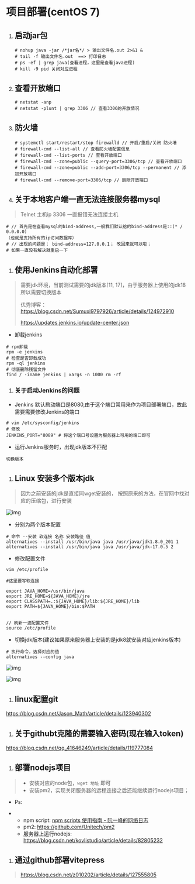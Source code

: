 # 项目部署(centOS 7)

1. ## 启动jar包

   ```Shell
   # nohup java -jar /*jar名*/ > 输出文件名.out 2>&1 &
   # tail -f 输出文件名.out  ==> 打印日志
   # ps -ef | grep java(查看进程，这里是查看java进程)
   # kill -9 pid 关闭对应进程
   ```

1. ## 查看开放端口

   ```Shell
   # netstat -anp
   # netstat -plunt | grep 3306 // 查看3306的开放情况
   ```

1. ## 防火墙

   ```Shell
   # systemctl start/restart/stop firewalld // 开启/重启/关闭 防火墙
   # firewall-cmd --list-all // 查看防火墙配置信息
   # firewall-cmd --list-ports // 查看开放端口
   # firewall-cmd --zone=public --query-port=3306/tcp // 查看开放端口
   # firewall-cmd --zone=public --add-port=3306/tcp --permanent // 添加开放端口
   # firewall-cmd --remove-port=3306/tcp // 删除开放端口
   ```

1. ## 关于本地客户端一直无法连接服务器mysql

> Telnet 主机ip  3306 一直报错无法连接主机

```Shell
# // 首先是在查看mysql的bind-address,一般我们默认给的bind-address是::(* / 0.0.0.0)
（也就是支持所有的ip访问数据库）
# // 出现的问题是： bind-address=127.0.0.1； 改回来就可以啦；
# 如果一直没有解决就重启一下
```

1. ## 使用Jenkins自动化部署

> 需要jdk环境，当前测试需要的jdk版本[11, 17]，由于服务器上使用的jdk18所以需要切换版本
>
> 优秀博客： https://blog.csdn.net/Sumuxi9797926/article/details/124972910
>
> 
>
> https://updates.jenkins.io/update-center.json

- 卸载jenkins

```Shell
# rpm卸载
rpm -e jenkins
# 检查是否卸载成功
rpm -ql jenkins
# 彻底删除残留文件
find / -iname jenkins | xargs -n 1000 rm -rf
```

1. ### 关于启动Jenkins的问题

- Jenkins 默认启动端口是8080,由于这个端口常用来作为项目部署端口，故此需要需要修改Jenkins的端口

```Shell
# vim /etc/sysconfig/jenkins 
# 修改
JENKINS_PORT="8089" # 将这个端口号设置为服务器上可用的端口即可
```

- 运行Jenkins服务时，出现jdk版本不匹配

```Shell
切换版本
```

1. ## Linux 安装多个版本jdk

> 因为之前安装的jdk是直接同wget安装的， 按照原来的方法，在官网中找对应的压缩包，进行安装

![img](https://r14ox2jzbq.feishu.cn/space/api/box/stream/download/asynccode/?code=MDQ3ZTNmMmE5MzE2NDliZjljZDEyNDY2ZjY3ZmJmOWRfMmlpcFQ5NktieDlUT1ZFTzRrWjgxV0xlZWN0UnZiNk9fVG9rZW46Ym94Y25reFJEc0tHbHhSSnF1YVBIVHFGOHlmXzE2ODU4OTMwMjA6MTY4NTg5NjYyMF9WNA)

- 分别为两个版本配置

```Shell
# 命令 --安装 软连接 名称 安装路径 值
alternatives --install /usr/bin/java java /usr/java/jdk1.8.0_201 1
alternatives --install /usr/bin/java java /usr/java/jdk-17.0.5 2
```

- 修改配置文件

```Shell
vim /etc/profile

#这里要写软连接

export JAVA_HOME=/usr/bin/java 
export JRE_HOME=${JAVA_HOME}/jre
export CLASSPATH=.:${JAVA_HOME}/lib:${JRE_HOME}/lib
export PATH=${JAVA_HOME}/bin:$PATH


// 刷新一波配置文件
source /etc/profile
```

- 切换jdk版本(建议如果原来服务器上安装的是jdk8就安装对应jenkins版本)

```Shell
# 执行命令，选择对应的值
alternatives --config java
```

![img](https://r14ox2jzbq.feishu.cn/space/api/box/stream/download/asynccode/?code=ZWFmMTY4ZWE4MjViOTIwYzg3ZTNjMTRlODNlMzkzMjFfRFpXYUYyQ2U5Z2NRSG5sZ2NqdG5YTFVnaEJqS0NHaVRfVG9rZW46Ym94Y25rS1V2akZFb1NqU3BPUWtxN25ReWVjXzE2ODU4OTMwMjA6MTY4NTg5NjYyMF9WNA)

![img](https://r14ox2jzbq.feishu.cn/space/api/box/stream/download/asynccode/?code=MWQyY2IzOTYxMmZjOTdlMjgwNjRlZGRmNDA2MGIyZDRfNjE2OXdjS2VLRHdTdDNPdkJFMG4yRkxsaUREcm8xMVFfVG9rZW46Ym94Y25HSGlsZnVsSW5RYTlVME1BcElqUHFmXzE2ODU4OTMwMjA6MTY4NTg5NjYyMF9WNA)

1. ## linux配置git

https://blog.csdn.net/Jason_Math/article/details/123940302

1. ## 关于githubt克隆的需要输入密码(现在输入token)

https://blog.csdn.net/qq_41646249/article/details/119777084

1. ## 部署nodejs项目

> - 安装对应的node包，`wget 地址` 即可
> - 安装pm2，实现关闭服务器的远程连接之后还能继续运行nodejs项目；

- Ps:

- - npm script: [npm scripts 使用指南 - 阮一峰的网络日志](http://www.ruanyifeng.com/blog/2016/10/npm_scripts.html)
  -  pm2: https://github.com/Unitech/pm2
  - 服务器上运行nodejs: https://blog.csdn.net/kovlistudio/article/details/82805232

1. ## 通过github部署vitepress

> https://blog.csdn.net/z010202/article/details/127555805